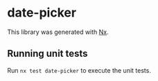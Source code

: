 # date-picker

This library was generated with [Nx](https://nx.dev).

## Running unit tests

Run `nx test date-picker` to execute the unit tests.
